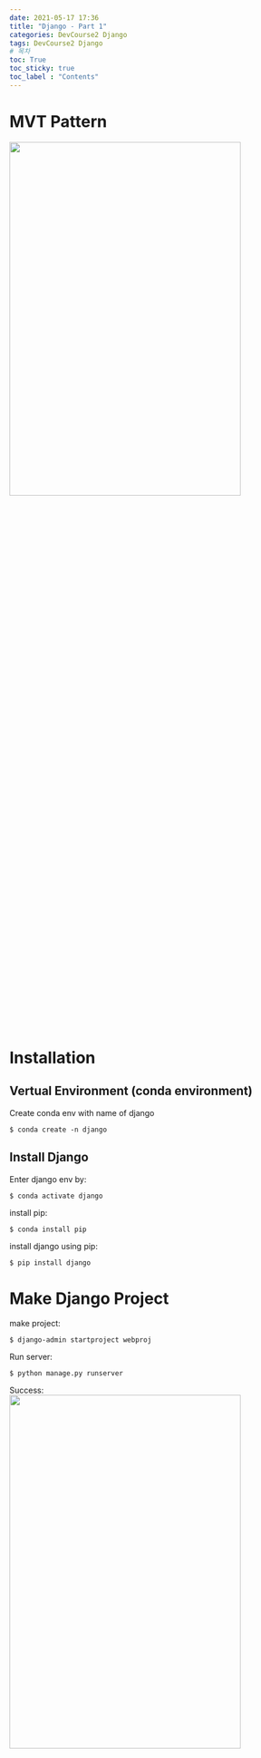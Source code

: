 ```yaml
---
date: 2021-05-17 17:36
title: "Django - Part 1"
categories: DevCourse2 Django
tags: DevCourse2 Django
# 목차
toc: True  
toc_sticky: true 
toc_label : "Contents"
---
```


# MVT Pattern
<img src="/assets/images/django-mvt.png" width="90%" height="40%">  



# Installation
## Vertual Environment (conda environment)
Create conda env with name of django  
```
$ conda create -n django
```  
## Install Django
Enter django env by:  
```
$ conda activate django
```  

install pip:  
```
$ conda install pip
```

install django using pip:  
```
$ pip install django
```

# Make Django Project
make project:  
```
$ django-admin startproject webproj
```
Run server:  
```
$ python manage.py runserver
```
Success:  
<img src="/assets/images/django-runserver.png" width="90%" height="40%">  

# Make Django App
go to webproj dir:  
db.qlite3, manage.py, webproj

```
$ django-admin startapp homepage
```
now:  
db.qlite3, homepage, manage.py, webproj  

# View
dir - homepage/views.py:  
```python
from django.shortcuts import HttpResponse, render

# Create your views here.

def index(request):
    return HttpResponse("Hello World!")
```

dir - webproj/urls.py:  
```python
from django.contrib import admin
from django.urls import path
from homepage.views import index

urlpatterns = [
    path('', index),
    path('admin/', admin.site.urls),
]
```

dir - webproj/setting.py:  
```python
INSTALLED_APPS = [
    'django.contrib.admin',
    'django.contrib.auth',
    'django.contrib.contenttypes',
    'django.contrib.sessions',
    'django.contrib.messages',
    'django.contrib.staticfiles',
    'homepage',
]
```

## Admin Registration
dir - django-proj/webproj
Migrate first:  
```
$ python manage.py migrate
```  
result:  
<img src="/assets/images/run-migrate.png" width="60%" height="60%">  

Resigter Admin account:  
```
$ python manage.py createsuperuser
```  
login as admin:  
<img src="/assets/images/admin-page.png" width="100%" height="60%">  

# Template
## h1 header
dir - homepage/views.py:  
```python
def index(request):
    return HttpResponse("<h1>Hello World!</h1>")
```  
result:  
<img src="/assets/images/h1-header.png" width="100%" height="60%">  

## Render
**render**:  
render(request, '~.html', context)
이런 형식으로 render를 사용해서 template에 context를 채워넣어 표현한 결과를 HttpResponse 객체와 함께 return하는 함수다.

1. make the **html file** as request in homepage/template dir
2. input the html file to **render** input in homepage/views.py
3. add template path to **TEMPLATES**'s 'DIRS' variable in webproj/settings.py (using os module)

### 1. Make html file in homepage/template
dir - homepage/template/index.html:  
```html
<!DOCTYPE html>
<html>
    <head>
        <title>Python django example</title>
        
    </head>

    <body>
        <h1>Title</h1>
        <p>blah</p>
    </body>
</html>
```

### 2. Input html file to **render**
```python
def index(request):
    # return HttpResponse("<h1>Hello World!</h1>")
    return render(request, 'index.html', {})
```

### 3. Add template path 
to **TEMPLATES**'s 'DIRS' variable in webproj/settings.py  
(using os module)  
webproj/setting.py:  
```python
TEMPLATES = [
    {
        'BACKEND': 'django.template.backends.django.DjangoTemplates',
        'DIRS': [
            os.path.join(BASE_DIR, "homepage","template")
            ],
        'APP_DIRS': True,
        'OPTIONS': {
            'context_processors': [
                'django.template.context_processors.debug',
                'django.template.context_processors.request',
                'django.contrib.auth.context_processors.auth',
                'django.contrib.messages.context_processors.messages',
            ],
        },
    },
]
```  

### Django-template language in html
dir - homepage/views.py  
input as dictionary
```python
def index(request):
    num = 10
    return render(request, 'index.html', {"my_num":num})
```  
Using double curly bracket.  
get value by dict key:  
```html
<!DOCTYPE html>
<html>
    <head>
        <title>Python django example</title>
        
    </head>

    <body>
        <h1>Title</h1>
        <p>blah</p>
        <p> {% raw %}{{ my_num }}{% endraw %} </p>
    </body>
</html>
```  
result:  
<img src="/assets/images/django-template-language.png" width="100%" height="60%">  

### Template Filter
ex: length, upper, ...  
1. Modify homepage/views.py
2. Modify homepage/tempate/index.html

```python
def index(request):
    name = "John"
    return render(request, 'index.html', {"my_name":name})
```
```html
...
    <body>
        <h1>Title</h1>
        <p>blah</p>
        <p>{%raw%}{{ my_name|length }}{%endraw%}</p>
    </body>
...
```  
result:  
<img src="/assets/images/template-filter.png" width="60%" height="60%">  

### Template Tag
```html
...
    <body>
        <h1>Title</h1>
        <p>blah</p>
        <p>{%raw%}{{ my_name|length }}{%endraw%}</p>
        {%raw%}{% tag ... %}{%endraw%}
        {%raw%}{% endtag ... %}{%endraw%}
    </body>
...  

```  
#### for tag
for tag:  
```html
...
    <body>
        <h1>Title</h1>
        <p>blah</p>
        {%raw%} {% for elem in my_lst %} {%endraw%}
            <p>{%raw%}{{elem}}{%endraw%}</p>
        {%raw%} {% endfor %} {%endraw%}
    </body>
...
```  
result:  
<img src="/assets/images/for-tag.png" width="60%" height="60%">  

#### if tag (if not)
if tag exercise return odd elements:  
```html
...
    <body>
        <h1>Title</h1>
        <p>blah</p>
        {%raw%} {% for elem in my_lst %} {%endraw%}
            {%raw%} {% if not elem|divisibleby:"2" %} {%endraw%}
                <p>{%raw%}{{elem}}{%endraw%}</p>
            {%raw%} {% endif %} {%endraw%}
        {%raw%} {% endfor %} {%endraw%}
    </body>
...
```
- if and if not is the same as python.  
- Must close the tag
- using filter with variable(in this case elem)




ref:  
>django-mvt image: <https://butter-shower.tistory.com/49>  
>django render official: <https://docs.djangoproject.com/ko/1.11/intro/tutorial03/>  